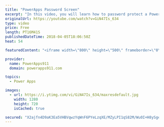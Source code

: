 ```yaml
---
title: "PowerApps Password Screen"
excerpt: "In this video, you will learn how to password protect a PowerApps screen and to make it more fun you will also learn how to send them to timeout if they try unsuccessfully more than 3 times. Lots of fun.   Video on conditional formatting and PopUps https://www.youtube.com/watch?v=IvapIsBbM-U  Video on"
originalUrl: https://youtube.com/watch?v=GiN47Is_634
type: video
price: Free
length: PT16M41S
publishedDateTime: 2018-04-05T18:06:50Z
heat: 54

featuredContent: "<iframe width=\"800\" height=\"500\" frameborder=\"0\" src=\"https://www.youtube.com/embed/GiN47Is_634\" allow=\"accelerometer; autoplay; encrypted-media; gyroscope; picture-in-picture\" allowfullscreen></iframe>"

provider:
  name: PowerApps911
  domain: powerapps911.com

topics:
  - Power Apps

images:
  - url: https://i.ytimg.com/vi/GiN47Is_634/maxresdefault.jpg
    width: 1280
    height: 720
    isCached: true

secured: "X2ajfn4D9aK3Ea5VHBVqwzYqWnF6PYeLzqXE/MZyLPI1qS82M/Wu0I+H8ySgeI8Dyop79ZF/wTglyd34wOk/QQqfK2ckSuG0+X6A3DGzV+eCQHkVhUIqO8KgFtyL82NNhTE7mRfqzDQdZ4x06Gc8GIaTD89jj+weWwMM9EPab0lzWTacDWQJUeOQwrbb/Kky7Qa/8tSvgtiluPNzQic5hCtKYhDWBm+A6Z5Pqasa67Mh1jMNKiVJZZKmSWXJtjEqb0xJO+Laz1j1i5uAQwLOQqNK/8g7qwMuKmNBBHeQEas7zKva2O+9AmK1yyl2/ZW1VBTKq4Dpr9tJmQQ2hQkh8p9scMprQ1EtHgPJBCxUb0RA4RlbA7OtXZUkp/qHU8XN+qHBeIAoCZM0P4WGlIBqzQ==;GMt4LBkmMSxhhL/aBui2vA=="
---
```


